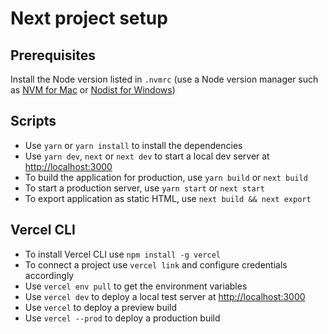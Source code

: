 # Next project setup

## Prerequisites

Install the Node version listed in `.nvmrc` (use a Node version manager such as [NVM for Mac](https://github.com/nvm-sh/nvm) or [Nodist for Windows](https://github.com/nullivex/nodist))

## Scripts

- Use `yarn` or `yarn install` to install the dependencies
- Use `yarn dev`, `next` or `next dev` to start a local dev server at [http://localhost:3000](http://localhost:3000)
- To build the application for production, use `yarn build` or `next build`
- To start a production server, use `yarn start` or `next start`
- To export application as static HTML, use `next build && next export`

## Vercel CLI

- To install Vercel CLI use `npm install -g vercel`
- To connect a project use `vercel link` and configure credentials accordingly
- Use `vercel env pull` to get the environment variables
- Use `vercel dev` to deploy a local test server at [http://localhost:3000](http://localhost:3000)
- Use `vercel` to deploy a preview build
- Use `vercel --prod` to deploy a production build
